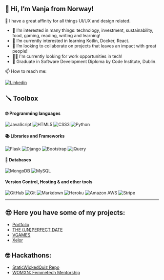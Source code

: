 ## 👋 Hi, I’m Vanja from Norway!
💬 I have a great affinity for all things UI/UX and design related.

- 👀 I’m interested in many things: technology, investment, sustainability, food, gaming, reading, writing and learning!
- 🌱 I’m currently interested in learning Kotlin, Docker, React. 
- 💞️ I’m looking to collaborate on projects that leaves an impact with great people!
- 🕵🏻‍ I'm currently looking for work opportunities in tech!
- 🌱 Graduate in Software Development Diploma by Code Institute, Dublin.

📫 How to reach me:

[![Linkedin](https://img.shields.io/badge/LinkedIn-0077B5?style=for-the-badge&logo=linkedin&logoColor=white)](https://www.linkedin.com/in/vanja-torp/)


## 🪛 Toolbox

#### 🤓  Programming languages 

![JavaScript](https://img.shields.io/badge/JavaScript-F7DF1E?style=for-the-badge&logo=javascript&logoColor=black)
![HTML5](https://img.shields.io/badge/HTML5-E34F26?style=for-the-badge&logo=html5&logoColor=white)
![CSS3](https://img.shields.io/badge/CSS3-1572B6?style=for-the-badge&logo=css3&logoColor=white)
![Python](https://img.shields.io/badge/Python-14354C?style=for-the-badge&logo=python&logoColor=white)


#### 📚 Libraries and Frameworks
![Flask](https://img.shields.io/badge/Flask%20-%23000000.svg?&style=for-the-badge&logo=Flask&logoColor=FFFFFF)
![Django](https://img.shields.io/badge/Django%20-%23092E20.svg?&style=for-the-badge&logo=Django&logoColor=FFFFFF)
![Bootstrap](https://img.shields.io/badge/Bootstrap-563D7C?style=for-the-badge&logo=bootstrap&logoColor=white)
![jQuery](https://img.shields.io/badge/jQuery%20-%231E2E3B.svg?&style=for-the-badge&logo=jQuery&logoColor=21ACE2)


#### 📖  Databases
![MongoDB](https://img.shields.io/badge/MongoDB%20-%233F2E1E.svg?&style=for-the-badge&logo=MongoDB&logoColor=47A248)
![MySQL](https://img.shields.io/badge/MySQL%20-%2300758F.svg?&style=for-the-badge&logo=MySQL&logoColor=FFFFFF)

#### Version Control, Hosting & and other tools 
![GitHub](https://img.shields.io/badge/GitHub%20-%23181717.svg?&style=for-the-badge&logo=GitHub&logoColor=FFFFFF)
![Git](https://img.shields.io/badge/Git%20-%23302F2F.svg?&style=for-the-badge&logo=Git&logoColor=F05032) 
![Markdown](https://img.shields.io/badge/markdown-%23000000.svg?&style=for-the-badge&logo=markdown&logoColor=white)
![Heroku](https://img.shields.io/badge/Heroku%20-%23430098.svg?&style=for-the-badge&logo=Heroku&logoColor=FFFFFF) 
![Amazon AWS](https://img.shields.io/badge/Amazon%20AWS%20-%23232F3E.svg?&style=for-the-badge&logo=Amazon%20AWS&logoColor=FF9900) 
![Stripe](https://img.shields.io/badge/Stripe%20-%23646EDE.svg?&style=for-the-badge&logo=Stripe&logoColor=FFFFFF) 


---


## 😎 Here you have some of my projects: 
- [Portfolio](https://vtwin90.github.io/Milestone-1-Portfolio/)
- [THE (UN)PERFECT DATE](https://vtwin90.github.io/UN-PERFECT-DATE/)
- [VGAMES](https://vgames-app.herokuapp.com/)
- [Xelor](https://xelor-watches.herokuapp.com/)

## 🤓 Hackathons: 
- [StaticWickedQuiz Repo](https://github.com/StaticWickedCats/StaticWickedQuiz)
- [WOMXN: Femmetech Mentorship](https://carolinacobo.github.io/womxn-femmetech-mentorship/index.html)

